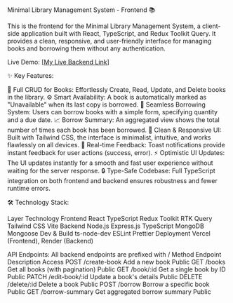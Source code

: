 Minimal Library Management System - Frontend 📚

This is the frontend for the Minimal Library Management System, a client-side application built with React, TypeScript, and Redux Toolkit Query. It provides a clean, responsive, and user-friendly interface for managing books and borrowing them without any authentication.

Live Demo: [[My Live Backend Link](https://l2b5a4backend.vercel.app/books)]


✨ Key Features:

📖 Full CRUD for Books: Effortlessly Create, Read, Update, and Delete books in the library.
⚙️ Smart Availability: A book is automatically marked as "Unavailable" when its last copy is borrowed.
🚀 Seamless Borrowing System: Users can borrow books with a simple form, specifying quantity and a due date.
📈 Borrow Summary: An aggregated view shows the total number of times each book has been borrowed.
🎨 Clean & Responsive UI: Built with Tailwind CSS, the interface is minimalist, intuitive, and works flawlessly on all devices.
🔔 Real-time Feedback: Toast notifications provide instant feedback for user actions (success, error).
⚡ Optimistic UI Updates: The UI updates instantly for a smooth and fast user experience without waiting for the server response.
🔒 Type-Safe Codebase: Full TypeScript integration on both frontend and backend ensures robustness and fewer runtime errors.


🛠️ Technology Stack:

Layer	Technology
Frontend	React TypeScript Redux Toolkit RTK Query Tailwind CSS Vite
Backend	Node.js Express.js TypeScript MongoDB Mongoose
Dev & Build	ts-node-dev ESLint Prettier
Deployment	Vercel (Frontend), Render (Backend)


API Endpoints:
All backend endpoints are prefixed with /
Method	Endpoint	Description	Access
POST	/create-book	Add a new book	Public
GET	/books	Get all books (with pagination)	Public
GET	/book/:id	Get a single book by ID	Public
PATCH	/edit-book/:id	Update a book's details	Public
DELETE	/delete/:id	Delete a book	Public
POST	/borrow	Borrow a specific book	Public
GET	/borrow-summary	Get aggregated borrow summary	Public


